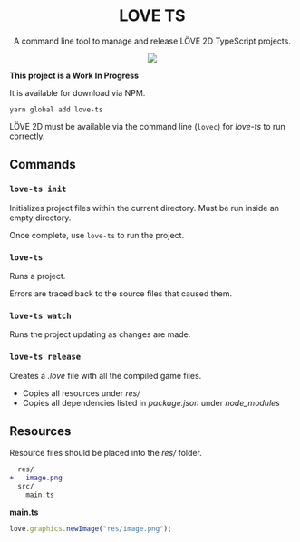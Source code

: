 <div align="center">
  <h1>LOVE TS</h1>
  <p>A command line tool to manage and release LÖVE 2D TypeScript projects.</p>
  <img src="https://i.imgur.com/IGcxwif.gif" />
</div>

**This project is a Work In Progress**

It is available for download via NPM.

```
yarn global add love-ts
```

LÖVE 2D must be available via the command line (`lovec`) for _love-ts_ to run correctly.

## Commands

### `love-ts init`

Initializes project files within the current directory. Must be run inside an empty directory.

Once complete, use `love-ts` to run the project.

### `love-ts`

Runs a project.

Errors are traced back to the source files that caused them.

### `love-ts watch`

Runs the project updating as changes are made.

### `love-ts release`

Creates a _.love_ file with all the compiled game files.

- Copies all resources under _res/_
- Copies all dependencies listed in _package.json_ under _node\_modules_

## Resources

Resource files should be placed into the _res/_ folder.

```diff
  res/
+   image.png
  src/
    main.ts
```

**main.ts**

```ts
love.graphics.newImage("res/image.png");
```
